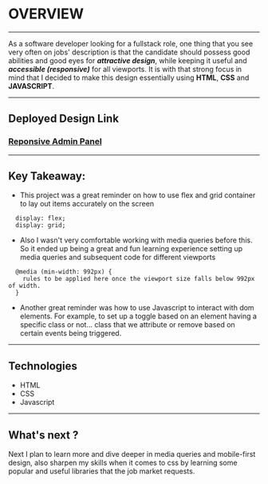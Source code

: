 # OVERVIEW
***
As a software developer looking for a fullstack role, one thing that you see very often
on jobs' description is that the candidate should possess good abilities and good eyes
for ***attractive design***, while keeping it useful and ***accessible (responsive)*** for all viewports. It is with
that strong focus in mind that I decided to make this design essentially using **HTML**, **CSS** and
**JAVASCRIPT**.

***
## Deployed Design Link

### [Reponsive Admin Panel](https://res-adpanel.netlify.app/)
***

## Key Takeaway:
- This project was a great reminder on how to use flex and grid container to lay out items accurately
on the screen
```
  display: flex;
  display: grid;
```
- Also I wasn't very comfortable working with media queries before this. So it ended up being a great
and fun learning experience setting up media queries and subsequent code for different viewports
```
  @media (min-width: 992px) {
    rules to be applied here once the viewport size falls below 992px of width.
  }
```
- Another great reminder was how to use Javascript to interact with dom elements.
For example, to set up a toggle based on an element having a specific class or not... class that
we attribute or remove based on certain events being triggered.

***
## Technologies
- HTML
- CSS
- Javascript
***
## What's next ?
Next I plan to learn more and dive deeper in media queries and mobile-first design, also 
sharpen my skills when it comes to css by learning some popular and useful libraries that the job market
requests.



